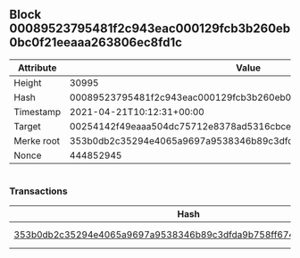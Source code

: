 ## Block 00089523795481f2c943eac000129fcb3b260eb0bc0f21eeaaa263806ec8fd1c

Attribute | Value
--- | ---
Height | 30995
Hash | 00089523795481f2c943eac000129fcb3b260eb0bc0f21eeaaa263806ec8fd1c
Timestamp | 2021-04-21T10:12:31+00:00
Target | 00254142f49eaaa504dc75712e8378ad5316cbcead634704b3734b6271167cc4
Merke root | 353b0db2c35294e4065a9697a9538346b89c3dfda9b758ff674fc0b9ed5d39aa
Nonce | 444852945

```

```

### Transactions

Hash | Amount
--- | ---
[353b0db2c35294e4065a9697a9538346b89c3dfda9b758ff674fc0b9ed5d39aa](353b0db2c35294e4065a9697a9538346b89c3dfda9b758ff674fc0b9ed5d39aa.md) | 10.00000000 SKEPTI 
